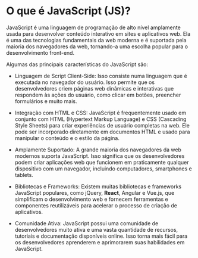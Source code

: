 # O que é JavaScript (JS)?

JavaScript é uma linguagem de programação de alto nível amplamente usada para desenvolver conteúdo interativo em sites e aplicativos 
web. Ela é uma das tecnologias fundamentais da web moderna e é suportada pela maioria dos navegadores da web, tornando-a uma escolha 
popular para o desenvolvimento front-end.

Algumas das principais características do JavaScript são:

* Linguagem de Script Client-Side:
Isso consiste numa linguagem que é executada no navegador do usuário. Isso permite que os desenvolvedores criem páginas web dinâmicas
e interativas que respondem às ações do usuário, como clicar em botões, preencher formulários e muito mais.

* Integração com HTML e CSS: JavaScript é frequentemente usado em conjunto com HTML (Hypertext Markup Language) e CSS (Cascading Style
Sheets) para criar experiências de usuário completas na web. Ele pode ser incorporado diretamente em documentos HTML e usado para
manipular o conteúdo e o estilo da página.

* Amplamente Suportado: A grande maioria dos navegadores da web modernos suporta JavaScript. Isso significa que os desenvolvedores
podem criar aplicações web que funcionem em praticamente qualquer dispositivo com um navegador, incluindo computadores, smartphones
e tablets.

* Bibliotecas e Frameworks: Existem muitas bibliotecas e frameworks JavaScript populares, como jQuery, **React**, Angular e Vue.js, que
simplificam o desenvolvimento web e fornecem ferramentas e componentes reutilizáveis para acelerar o processo de criação de
aplicativos.

* Comunidade Ativa: JavaScript possui uma comunidade de desenvolvedores muito ativa e uma vasta quantidade de recursos, tutoriais e
documentação disponíveis online. Isso torna mais fácil para os desenvolvedores aprenderem e aprimorarem suas habilidades em
JavaScript.


